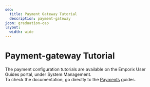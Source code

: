 ```yaml
---
seo:
  title: Payment Gateway Tutorial
  description: payment-gateway
icon: graduation-cap
layout:
  width: wide
---
```


# Payment-gateway Tutorial

The payment configuration tutorials are available on the Emporix User Guides portal, under System Management.\
To check the documentation, go directly to the [Payments](https://app.gitbook.com/s/bTY7EwZtYYQYC6GOcdTj/extensibility-and-integrations/payments) guides.
